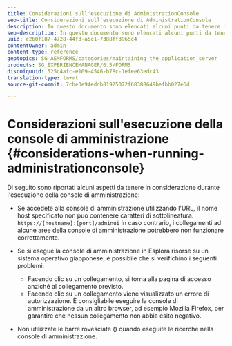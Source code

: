 ```yaml
---
title: Considerazioni sull'esecuzione di AdministrationConsole
seo-title: Considerazioni sull'esecuzione di AdministrationConsole
description: In questo documento sono elencati alcuni punti da tenere in considerazione durante l'esecuzione della console di amministrazione.
seo-description: In questo documento sono elencati alcuni punti da tenere in considerazione durante l'esecuzione della console di amministrazione.
uuid: e260f187-4728-44f3-a5c1-7388ff3965c4
contentOwner: admin
content-type: reference
geptopics: SG_AEMFORMS/categories/maintaining_the_application_server
products: SG_EXPERIENCEMANAGER/6.5/FORMS
discoiquuid: 525c4afc-e109-4546-b78c-1efee63edc43
translation-type: tm+mt
source-git-commit: 7cbe3e94eddb81925072f68388649befbb027e6d

---
```



# Considerazioni sull&#39;esecuzione della console di amministrazione {#considerations-when-running-administrationconsole}

Di seguito sono riportati alcuni aspetti da tenere in considerazione durante l&#39;esecuzione della console di amministrazione:

* Se accedete alla console di amministrazione utilizzando l&#39;URL, il nome host specificato non può contenere caratteri di sottolineatura. `https://[hostname]:[port]/adminui` In caso contrario, i collegamenti ad alcune aree della console di amministrazione potrebbero non funzionare correttamente.
* Se si esegue la console di amministrazione in Esplora risorse su un sistema operativo giapponese, è possibile che si verifichino i seguenti problemi:

   * Facendo clic su un collegamento, si torna alla pagina di accesso anziché al collegamento previsto.
   * Facendo clic su un collegamento viene visualizzato un errore di autorizzazione.
   È consigliabile eseguire la console di amministrazione da un altro browser, ad esempio Mozilla Firefox, per garantire che nessun collegamento non abbia esito negativo.

* Non utilizzate le barre rovesciate () quando eseguite le ricerche nella console di amministrazione.

